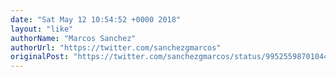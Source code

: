 ```yaml
---
date: "Sat May 12 10:54:52 +0000 2018"
layout: "like"
authorName: "Marcos Sanchez"
authorUrl: "https://twitter.com/sanchezgmarcos"
originalPost: "https://twitter.com/sanchezgmarcos/status/995255987010441216"
---
```

